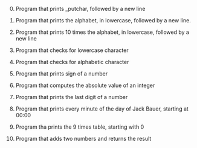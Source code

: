 0.	Program that prints _putchar, followed by a new line

1.	Program that prints the alphabet, in lowercase, followed by a new line.

2.	Program that prints 10 times the alphabet, in lowercase, followed by a new line

3.	Program that checks for lowercase character

4.	Program that checks for alphabetic character

5.	Program that prints sign of a number

6.	Program that computes the absolute value of an integer

7.	Program that prints the last digit of a number

8.	Program that prints every minute of the day of Jack Bauer, starting at 00:00

9.	Program tha prints the 9 times table, starting with 0

10.	Program that adds two numbers and returns the result
